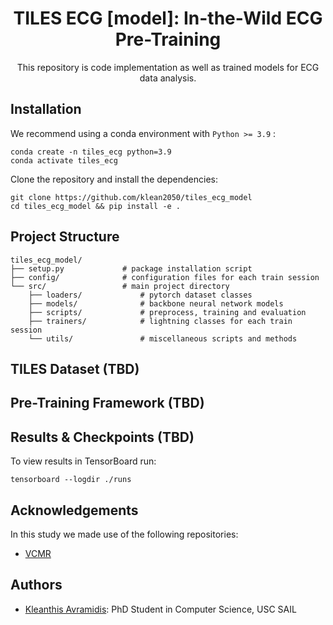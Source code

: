 

<div align="center">

# TILES ECG \[model\]: In-the-Wild ECG Pre-Training
This repository is code implementation as well as trained models for ECG data analysis.
  
</div>

## Installation

We recommend using a conda environment with ``Python >= 3.9`` :
```
conda create -n tiles_ecg python=3.9
conda activate tiles_ecg
```
Clone the repository and install the dependencies:
```
git clone https://github.com/klean2050/tiles_ecg_model
cd tiles_ecg_model && pip install -e .
```

## Project Structure

```
tiles_ecg_model/
├── setup.py             # package installation script
├── config/              # configuration files for each train session
└── src/                 # main project directory
    ├── loaders/             # pytorch dataset classes
    ├── models/              # backbone neural network models
    ├── scripts/             # preprocess, training and evaluation
    ├── trainers/            # lightning classes for each train session
    └── utils/               # miscellaneous scripts and methods
```

## TILES Dataset (TBD)



## Pre-Training Framework (TBD)



## Results & Checkpoints (TBD)

To view results in TensorBoard run:
```
tensorboard --logdir ./runs
```

## Acknowledgements

In this study we made use of the following repositories:

* [VCMR](https://github.com/klean2050/VCMR)


## Authors
* [Kleanthis Avramidis](https://klean2050.github.io): PhD Student in Computer Science, USC SAIL
